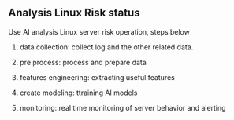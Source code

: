 Analysis Linux Risk status
--------------------------------

Use AI analysis Linux server risk operation, steps below

1. data collection:  collect log and the other related data.

2. pre process:  process and prepare data

3. features engineering:  extracting useful features 

4. create modeling:  ttraining AI models

5. monitoring:  real time monitoring of server behavior and alerting
